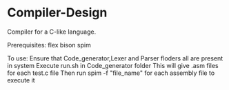 # Compiler-Design
Compiler for a C-like language.

Prerequisites:
flex
bison
spim
    
To use:
Ensure that Code_generator,Lexer and Parser floders all are present in system
Execute run.sh in Code_generator folder
This will give .asm files for each test.c file
Then run spim -f "file_name" for each assembly file to execute it

